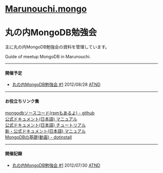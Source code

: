 [Marunouchi.mongo](http://syokenz.github.com/marunouchi-mongodb/)
==================
# 丸の内MongoDB勉強会

主に丸の内MongoDB勉強会の資料を管理しています。

Guide of meetup MongoDB in Marunouchi.

----
#### 開催予定
* [丸の内MongoDB勉強会 #1](https://github.com/syokenz/marunouchi-mongodb/tree/master/20120828) 2012/08/28 [ATND](http://atnd.org/events/31234)

----
#### お役立ちリンク集
[mongodbソースコード(rpmもあるよ) - github](https://github.com/mongodb/mongo)  
[公式ドキュメント(日本語) マニュアル](http://www.mongodb.org/pages/viewpage.action?pageId=5079208)  
[公式ドキュメント(日本語) チュートリアル](http://www.mongodb.org/pages/viewpage.action?pageId=5079135)  
[新・公式ドキュメント(日本語) マニュアル](http://jp.docs.mongodb.org/manual/)  
[MongoDBの基礎(動画) - dotinstall](http://dotinstall.com/lessons/basic_mongodb)  

----
#### 開催記録
* [丸の内MongoDB勉強会 #1](https://github.com/syokenz/marunouchi-mongodb/tree/master/20120730) 2012/07/30 [ATND](http://atnd.org/events/30595)



